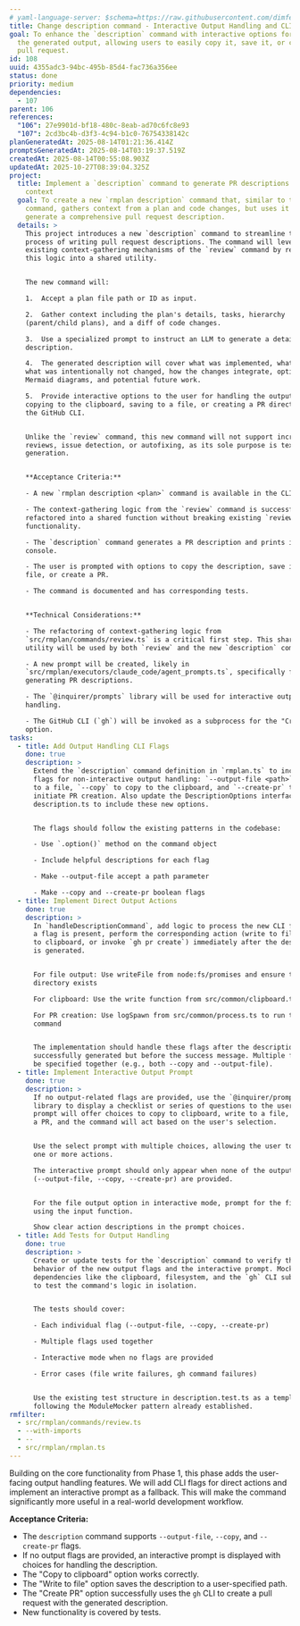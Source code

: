```yaml
---
# yaml-language-server: $schema=https://raw.githubusercontent.com/dimfeld/llmutils/main/schema/rmplan-plan-schema.json
title: Change description command - Interactive Output Handling and CLI Integration
goal: To enhance the `description` command with interactive options for handling
  the generated output, allowing users to easily copy it, save it, or create a
  pull request.
id: 108
uuid: 4355adc3-94bc-495b-85d4-fac736a356ee
status: done
priority: medium
dependencies:
  - 107
parent: 106
references:
  "106": 27e9901d-bf18-480c-8eab-ad70c6fc8e93
  "107": 2cd3bc4b-d3f3-4c94-b1c0-76754338142c
planGeneratedAt: 2025-08-14T01:21:36.414Z
promptsGeneratedAt: 2025-08-14T03:19:37.519Z
createdAt: 2025-08-14T00:55:08.903Z
updatedAt: 2025-10-27T08:39:04.325Z
project:
  title: Implement a `description` command to generate PR descriptions from plan
    context
  goal: To create a new `rmplan description` command that, similar to the `review`
    command, gathers context from a plan and code changes, but uses it to
    generate a comprehensive pull request description.
  details: >
    This project introduces a new `description` command to streamline the
    process of writing pull request descriptions. The command will leverage the
    existing context-gathering mechanisms of the `review` command by refactoring
    this logic into a shared utility.


    The new command will:

    1.  Accept a plan file path or ID as input.

    2.  Gather context including the plan's details, tasks, hierarchy
    (parent/child plans), and a diff of code changes.

    3.  Use a specialized prompt to instruct an LLM to generate a detailed PR
    description.

    4.  The generated description will cover what was implemented, what changed,
    what was intentionally not changed, how the changes integrate, optional
    Mermaid diagrams, and potential future work.

    5.  Provide interactive options to the user for handling the output, such as
    copying to the clipboard, saving to a file, or creating a PR directly using
    the GitHub CLI.


    Unlike the `review` command, this new command will not support incremental
    reviews, issue detection, or autofixing, as its sole purpose is text
    generation.


    **Acceptance Criteria:**

    - A new `rmplan description <plan>` command is available in the CLI.

    - The context-gathering logic from the `review` command is successfully
    refactored into a shared function without breaking existing `review`
    functionality.

    - The `description` command generates a PR description and prints it to the
    console.

    - The user is prompted with options to copy the description, save it to a
    file, or create a PR.

    - The command is documented and has corresponding tests.


    **Technical Considerations:**

    - The refactoring of context-gathering logic from
    `src/rmplan/commands/review.ts` is a critical first step. This shared
    utility will be used by both `review` and the new `description` command.

    - A new prompt will be created, likely in
    `src/rmplan/executors/claude_code/agent_prompts.ts`, specifically for
    generating PR descriptions.

    - The `@inquirer/prompts` library will be used for interactive output
    handling.

    - The GitHub CLI (`gh`) will be invoked as a subprocess for the "Create PR"
    option.
tasks:
  - title: Add Output Handling CLI Flags
    done: true
    description: >
      Extend the `description` command definition in `rmplan.ts` to include
      flags for non-interactive output handling: `--output-file <path>` to save
      to a file, `--copy` to copy to the clipboard, and `--create-pr` to
      initiate PR creation. Also update the DescriptionOptions interface in
      description.ts to include these new options.


      The flags should follow the existing patterns in the codebase:

      - Use `.option()` method on the command object

      - Include helpful descriptions for each flag

      - Make --output-file accept a path parameter

      - Make --copy and --create-pr boolean flags
  - title: Implement Direct Output Actions
    done: true
    description: >
      In `handleDescriptionCommand`, add logic to process the new CLI flags. If
      a flag is present, perform the corresponding action (write to file, copy
      to clipboard, or invoke `gh pr create`) immediately after the description
      is generated.


      For file output: Use writeFile from node:fs/promises and ensure the
      directory exists

      For clipboard: Use the write function from src/common/clipboard.ts

      For PR creation: Use logSpawn from src/common/process.ts to run the gh CLI
      command


      The implementation should handle these flags after the description is
      successfully generated but before the success message. Multiple flags can
      be specified together (e.g., both --copy and --output-file).
  - title: Implement Interactive Output Prompt
    done: true
    description: >
      If no output-related flags are provided, use the `@inquirer/prompts`
      library to display a checklist or series of questions to the user. The
      prompt will offer choices to copy to clipboard, write to a file, or create
      a PR, and the command will act based on the user's selection.


      Use the select prompt with multiple choices, allowing the user to choose
      one or more actions.

      The interactive prompt should only appear when none of the output flags
      (--output-file, --copy, --create-pr) are provided.


      For the file output option in interactive mode, prompt for the filename
      using the input function.

      Show clear action descriptions in the prompt choices.
  - title: Add Tests for Output Handling
    done: true
    description: >
      Create or update tests for the `description` command to verify the
      behavior of the new output flags and the interactive prompt. Mock external
      dependencies like the clipboard, filesystem, and the `gh` CLI subprocess
      to test the command's logic in isolation.


      The tests should cover:

      - Each individual flag (--output-file, --copy, --create-pr)

      - Multiple flags used together

      - Interactive mode when no flags are provided

      - Error cases (file write failures, gh command failures)


      Use the existing test structure in description.test.ts as a template,
      following the ModuleMocker pattern already established.
rmfilter:
  - src/rmplan/commands/review.ts
  - --with-imports
  - --
  - src/rmplan/rmplan.ts
---
```


Building on the core functionality from Phase 1, this phase adds the user-facing output handling features. We will add CLI flags for direct actions and implement an interactive prompt as a fallback. This will make the command significantly more useful in a real-world development workflow.

**Acceptance Criteria:**
- The `description` command supports `--output-file`, `--copy`, and `--create-pr` flags.
- If no output flags are provided, an interactive prompt is displayed with choices for handling the description.
- The "Copy to clipboard" option works correctly.
- The "Write to file" option saves the description to a user-specified path.
- The "Create PR" option successfully uses the `gh` CLI to create a pull request with the generated description.
- New functionality is covered by tests.
